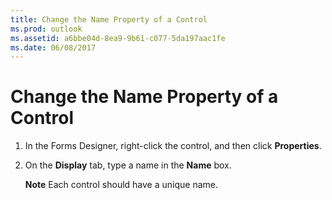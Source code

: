 ```yaml
---
title: Change the Name Property of a Control
ms.prod: outlook
ms.assetid: a6bbe04d-8ea9-9b61-c077-5da197aac1fe
ms.date: 06/08/2017
---
```



# Change the Name Property of a Control

1. In the Forms Designer, right-click the control, and then click **Properties**. 
    
2. On the **Display** tab, type a name in the **Name** box.
    
    **Note**  Each control should have a unique name.

